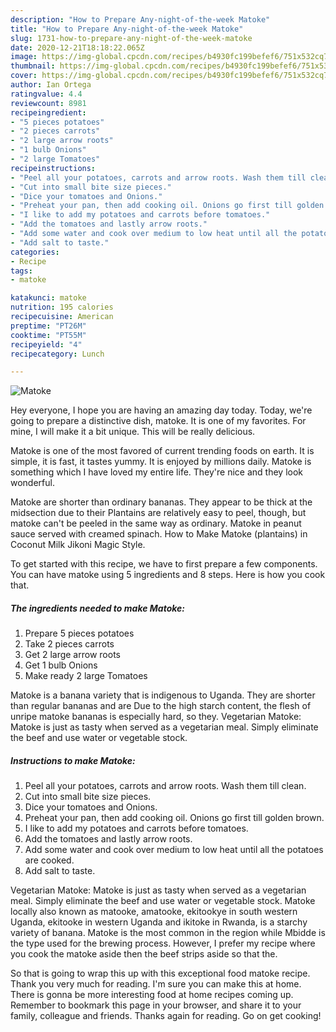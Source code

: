 ```yaml
---
description: "How to Prepare Any-night-of-the-week Matoke"
title: "How to Prepare Any-night-of-the-week Matoke"
slug: 1731-how-to-prepare-any-night-of-the-week-matoke
date: 2020-12-21T18:18:22.065Z
image: https://img-global.cpcdn.com/recipes/b4930fc199befef6/751x532cq70/matoke-recipe-main-photo.jpg
thumbnail: https://img-global.cpcdn.com/recipes/b4930fc199befef6/751x532cq70/matoke-recipe-main-photo.jpg
cover: https://img-global.cpcdn.com/recipes/b4930fc199befef6/751x532cq70/matoke-recipe-main-photo.jpg
author: Ian Ortega
ratingvalue: 4.4
reviewcount: 8981
recipeingredient:
- "5 pieces potatoes"
- "2 pieces carrots"
- "2 large arrow roots"
- "1 bulb Onions"
- "2 large Tomatoes"
recipeinstructions:
- "Peel all your potatoes, carrots and arrow roots. Wash them till clean."
- "Cut into small bite size pieces."
- "Dice your tomatoes and Onions."
- "Preheat your pan, then add cooking oil. Onions go first till golden brown."
- "I like to add my potatoes and carrots before tomatoes."
- "Add the tomatoes and lastly arrow roots."
- "Add some water and cook over medium to low heat until all the potatoes are cooked."
- "Add salt to taste."
categories:
- Recipe
tags:
- matoke

katakunci: matoke 
nutrition: 195 calories
recipecuisine: American
preptime: "PT26M"
cooktime: "PT55M"
recipeyield: "4"
recipecategory: Lunch

---
```



![Matoke](https://img-global.cpcdn.com/recipes/b4930fc199befef6/751x532cq70/matoke-recipe-main-photo.jpg)

Hey everyone, I hope you are having an amazing day today. Today, we're going to prepare a distinctive dish, matoke. It is one of my favorites. For mine, I will make it a bit unique. This will be really delicious.

Matoke is one of the most favored of current trending foods on earth. It is simple, it is fast, it tastes yummy. It is enjoyed by millions daily. Matoke is something which I have loved my entire life. They're nice and they look wonderful.

Matoke are shorter than ordinary bananas. They appear to be thick at the midsection due to their Plantains are relatively easy to peel, though, but matoke can&#39;t be peeled in the same way as ordinary. Matoke in peanut sauce served with creamed spinach. How to Make Matoke (plantains) in Coconut Milk Jikoni Magic Style.


To get started with this recipe, we have to first prepare a few components. You can have matoke using 5 ingredients and 8 steps. Here is how you cook that.

<!--inarticleads1-->

##### The ingredients needed to make Matoke:

1. Prepare 5 pieces potatoes
1. Take 2 pieces carrots
1. Get 2 large arrow roots
1. Get 1 bulb Onions
1. Make ready 2 large Tomatoes


Matoke is a banana variety that is indigenous to Uganda. They are shorter than regular bananas and are Due to the high starch content, the flesh of unripe matoke bananas is especially hard, so they. Vegetarian Matoke: Matoke is just as tasty when served as a vegetarian meal. Simply eliminate the beef and use water or vegetable stock. 

<!--inarticleads2-->

##### Instructions to make Matoke:

1. Peel all your potatoes, carrots and arrow roots. Wash them till clean.
1. Cut into small bite size pieces.
1. Dice your tomatoes and Onions.
1. Preheat your pan, then add cooking oil. Onions go first till golden brown.
1. I like to add my potatoes and carrots before tomatoes.
1. Add the tomatoes and lastly arrow roots.
1. Add some water and cook over medium to low heat until all the potatoes are cooked.
1. Add salt to taste.


Vegetarian Matoke: Matoke is just as tasty when served as a vegetarian meal. Simply eliminate the beef and use water or vegetable stock. Matoke locally also known as matooke, amatooke, ekitookye in south western Uganda, ekitooke in western Uganda and ikitoke in Rwanda, is a starchy variety of banana. Matoke is the most common in the region while Mbidde is the type used for the brewing process. However, I prefer my recipe where you cook the matoke aside then the beef strips aside so that the. 

So that is going to wrap this up with this exceptional food matoke recipe. Thank you very much for reading. I'm sure you can make this at home. There is gonna be more interesting food at home recipes coming up. Remember to bookmark this page in your browser, and share it to your family, colleague and friends. Thanks again for reading. Go on get cooking!
